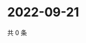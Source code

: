 # 2022-09-21

共 0 条

<!-- BEGIN WEIBO -->
<!-- 最后更新时间 Wed Sep 21 2022 19:01:00 GMT+0800 (China Standard Time) -->

<!-- END WEIBO -->
